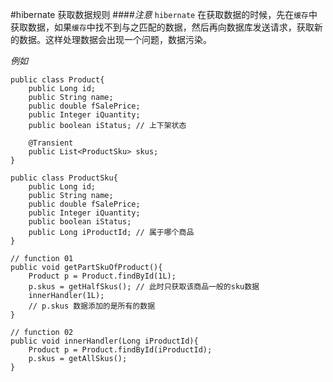 #hibernate 获取数据规则
####*注意*
`hibernate` 在获取数据的时候，先在`缓存`中获取数据，如果`缓存`中找不到与之匹配的数据，然后再向数据库发送请求，获取新的数据。这样处理数据会出现一个问题，数据污染。

*例如*
``` 
public class Product{
	public Long id;
	public String name;
	public double fSalePrice;
	public Integer iQuantity;
	public boolean iStatus; // 上下架状态

	@Transient
	public List<ProductSku> skus;
}

public class ProductSku{
	public Long id;
	public String name;
	public double fSalePrice;
	public Integer iQuantity;
	public boolean iStatus; 
	public Long iProductId; // 属于哪个商品
}

// function 01
public void getPartSkuOfProduct(){
	Product p = Product.findById(1L);
	p.skus = getHalfSkus(); // 此时只获取该商品一般的sku数据
	innerHandler(1L);
	// p.skus 数据添加的是所有的数据
}

// function 02
public void innerHandler(Long iProductId){
	Product p = Product.findById(iProductId);
	p.skus = getAllSkus();
}
```
